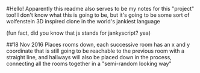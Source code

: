 #Hello! Apparently this readme also serves to be my notes for this "project" too!
I don't know what this is going to be, but it's going to be some sort of wolfenstein 3D inspired clone in the world's jankiest language

(fun fact, did you know that js stands for jankyscript? yea)

##18 Nov 2016
Places rooms down, each successive room has an x and y coordinate that is still going to be reachable to the previous room with a straight line, and hallways will also be placed down in the process, connecting all the rooms together in a "semi-random looking way"
